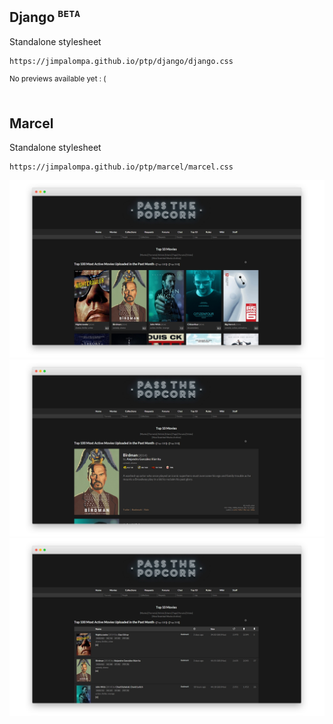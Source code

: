 ## Django <sup>`BETA`</sup>
Standalone stylesheet
```
https://jimpalompa.github.io/ptp/django/django.css
```
<sup>No previews available yet : (</sup>
<br>
<br>

## Marcel
Standalone stylesheet
```
https://jimpalompa.github.io/ptp/marcel/marcel.css
```
  ![Marcel preview huge view](/marcel/assets/previews/marcel_cover_view.webp)
  ![Marcel preview huge view](/marcel/assets/previews/marcel_huge_view.webp)
  ![Marcel preview list view](/marcel/assets/previews/marcel_list_view.webp)
